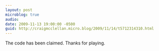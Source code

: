 ```yaml
---
layout: post
microblog: true
audio: 
date: 2009-11-13 19:00:00 -0500
guid: http://craigmcclellan.micro.blog/2009/11/14/t5712314310.html
---
```

The code has been claimed.  Thanks for playing.
